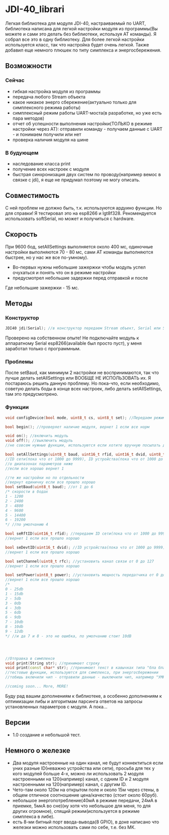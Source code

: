 # JDI-40_librari
Легкая библиотека для модуля JDI-40, настраиваемый по UART, библиотека написана для легкой настройки модуля из программы(Вы можете и сами это делать без библиотеки, используя AT команды).
Я собрал все это в одну библиотеку. Для более легкой настройки используется класс, так что настройка будет очень легкой. Также добавил еще немного плюшек по типу симплекса и энергосбережения.
## Возможности
### Сейчас
- гибкая настройка модуля из программы
- передача любого Stream объекта
- какое никакое энерго сбережение(актуально только для симплексного режима работы)
- симплексный режим работы UART-моста(в разработке, но уже есть пара методов)
- отчет об успешности выполнения настройки(ТОЛЬКО в режиме настройки через АТ): отправили команду - получаем данные с UART - и понимаем получили или нет
- проверка наличия модуля на шине
### В будующем
- наследование класса print
- получение всех настроек с модуля
- быстрая синхронизация двух систем по проводу(например вемос в связке с jdi), я еще не придумал поэтому не могу описать.
## Совместимость
С ней проблем не должно быть, т.к. используются ардуино функции.
Но для справки! Я тестировал это на esp8266 и lgt8f328. Рекомендуется использовать softSerial, но может и получиться с hardware.
## Скорость
При 9600 бод, setAllSettings выполняется около 400 мс, одиночные настройки выполняются 70 - 80 мс, сами AT команды выполняются быстрее, но у нас же все по-умному).
- Во-первых нужны небольшие зажержки чтобы модуль успел очухаться и понять что он в режиме настройки
- предусмотрел небольшие задержки перед отправкой и после

Где небольшие зажержки - 15 мс.
## Методы
### Конструктор
```cpp
JDI40 jdi(Serial); //в конструктор передаем Stream объект, Serial или SoftSerial, рекомендую softSerial, но может и заработать и без него.
```
Проверено на собственном опыте! Не подключайте модуль к аппаратному Serial esp8266(available был просто пуст), у меня заработал только с программным.
### Проблемы
После setBaud, как минимум 2 настройки не воспринимаются, так что лучше делать setAllSettings или ВООБЩЕ НЕ ИСПОЛЬЗОВАТЬ их. Я постараюсь решить данную проблему. Но пока-что, если необходимо, советую делать боды в конце всех настроек, либо делать setAllSettings, там это предусмотрено.
### Функции
```cpp
void configDevice(bool mode, uint8_t cs, uint8_t set); //Передаем режим(о нем ниже), передаем пин на который цепляем cs, передаем пин на который цепляем set

bool begin(); //проверяет наличие модуля, вернет 1 если все норм

void on(); //включить модуль
void off(); //выключить модуль
//не совсем нужные функции, используются если хотите вручную посылать данные в порт(для передачи) для симплекса, при этом сохранив низкое потребление, о нем ниже 

bool setAllSettings(uint8_t baud, uint16_t rfid, uint16_t dvid, uint8_t rfc, uint8_t power); //передать все настройки модуля: скорость порта,
//ID сети(пока что от 1000 до 9999), ID устройства(пока что от 1000 до 9999), канал связи, и мощность передатчика.
//о диапазонах параметров ниже
//если все хорошо вернет 1

//те же настройки но по отдельности
//вернут единичку если все прошло хорошо
bool setBaud(uint8_t baud); //от 1 до 6
/* скорости в бодах
1 - 1200
2 - 2400
3 - 4800
4 - 9600
5 - 14400
6 - 19200
*/ //по умолчанию 4

bool seRftID(uint16_t rfid); //передаем ID сети(пока что от 1000 до 9999). на деле можно передать 16-ти битные числа
//вернет 1 если все прошло хорошо

bool seDevtID(uint16_t dvid); //ID устройства(пока что от 1000 до 9999). на деле можно передать 16-ти битные числа
//вернет 1 если все прошло хорошо

bool setChannel(uint8_t rfc); //установить канал связи от 0 до 127
//вернет 1 если все прошло хорошо

bool setPower(uint8_t power); //установить мощность передатчика от 0 до 9
//вернет 1 если все прошло хорошо
/*
0 - 25db
1 - 15db
2 - 5db
3 - 0db
4 - 3db
5 - 6db
6 - 9db
7 - 10db
8 - 10db
9 - 12db
*/ //и да 7 и 8 - это не ошибка, по умолчанию стоит 10dB




//Отправка в симплексе
void print(String str); //принимает строку
void print(const char* str); //принимает текст в кавычках типа "бла бла бла"
//тестовые функции, используются для симплекса, при энергосбережении
//тобишь включили чип - отправили данные - выключили чип, например "УМНЫЙ ПУЛЬТ С АРДУИНО"

//coming soon... More, MORE!
```
Буду рад вашим дополнениям к библиотеке, а особенно дополнениям к оптимизации либы и алгоритмам парсинга ответов на запросы установленных параметров с модуля.
А пока...
## Версии
- 1.0 создание и небольшой тест.
## Немного о железке
- Два модуля настроенные на один канал, не будут коннектиться если уних разные ID(неважно устройства или сети), просьба для тех у кого модулей больше 4-х, можно ли использовать 2 модуля настроенными на 120(например) канал, с одним ID и 2 модуля настроенными на 120(например) канал, с другим ID.
- Чето-там около 120м на открытом поле и около 15м через стены, в общем отличное соотношение цена/качество (стоит около 60руб).
- небольшое энергопотребление(40мА в режиме передачи, 24мА в приемке, 5мкА во сне)(ну хотя что небольшое для меня, то для других огромное), спящий режим(используется в режиме симплекса в либе).
- есть 8-ми битный порт ввода-вывода(8 GPIO), в доке написано что железки можно использовать сами по себе, т.е. без МК.
